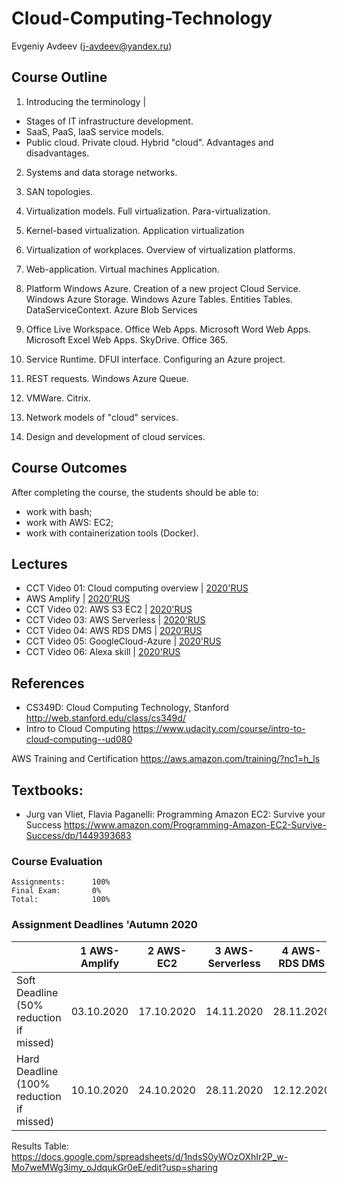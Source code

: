 # Cloud-Computing-Technology

Evgeniy Avdeev (j-avdeev@yandex.ru)

## Course Outline
1. Introducing the terminology |
- Stages of IT infrastructure development.
- SaaS, PaaS, IaaS service models.
- Public cloud. Private cloud. Hybrid "cloud". Advantages and disadvantages.

2. Systems and data storage networks.
3. SAN topologies.

4. Virtualization models. Full virtualization. Para-virtualization.
5. Kernel-based virtualization. Application virtualization
6. Virtualization of workplaces. Overview of virtualization platforms.

7. Web-application. Virtual machines Application.

8. Platform Windows Azure. Creation of a new project Cloud Service. Windows Azure Storage. Windows Azure Tables. Entities Tables. DataServiceContext. Azure Blob Services
9. Office Live Workspace. Office Web Apps. Microsoft Word Web Apps. Microsoft Excel Web Apps. SkyDrive. Office 365.


10. Service Runtime. DFUI interface. Configuring an Azure project.
11. REST requests. Windows Azure Queue.

12. VMWare. Citrix.

13. Network models of "cloud" services.

14. Design and development of cloud services.


## Course Outcomes
After completing the course, the students should be able to:
- work with bash;
- work with AWS: EC2;
- work with containerization tools (Docker).

## Lectures

- CCT Video 01: Cloud computing overview | [2020'RUS](https://www.youtube.com/watch?v=6DlaCh6UKTs)
- AWS Amplify | [2020'RUS](https://www.youtube.com/watch?v=FdMv__45PK0)
- CCT Video 02: AWS S3 EC2 | [2020'RUS](https://www.youtube.com/watch?v=xx1YM2gUEco)
- CCT Video 03: AWS Serverless | [2020'RUS](https://www.youtube.com/watch?v=3TbMhwRayDM)
- CCT Video 04: AWS RDS DMS | [2020'RUS](https://www.youtube.com/watch?v=GH7Nq2W4Yho)
- CCT Video 05: GoogleCloud-Azure | [2020'RUS](https://www.youtube.com/watch?v=sgNpoRmNfsU)
- CCT Video 06: Alexa skill | [2020'RUS](https://www.youtube.com/watch?v=MUB_ISYfEXU)

## References
- CS349D: Cloud Computing Technology, Stanford http://web.stanford.edu/class/cs349d/
- Intro to Cloud Computing https://www.udacity.com/course/intro-to-cloud-computing--ud080

AWS Training and Certification https://aws.amazon.com/training/?nc1=h_ls

## Textbooks:
- Jurg van Vliet, Flavia Paganelli: Programming Amazon EC2: Survive your Success https://www.amazon.com/Programming-Amazon-EC2-Survive-Success/dp/1449393683

### Course Evaluation
```
Assignments:      100%
Final Exam:       0%
Total:            100%

```

### Assignment Deadlines 'Autumn 2020

|                                          |  1 AWS-Amplify  | 2 AWS-EC2 | 3 AWS-Serverless | 4 AWS-RDS DMS | 5 Azure | 6 Alexa |
| ---------------------------------------- | --- | --- | --- | --- | --- | --- |
| Soft Deadline (50% reduction if missed)  | 03.10.2020 | 17.10.2020 | 14.11.2020 | 28.11.2020 | 12.12.2020 | 19.12.2020 |
| Hard Deadline (100% reduction if missed) | 10.10.2020 | 24.10.2020 | 28.11.2020 | 12.12.2020 | 19.12.2020 | till exam |


Results Table:
https://docs.google.com/spreadsheets/d/1ndsS0yWOzOXhIr2P_w-Mo7weMWg3imy_oJdqukGr0eE/edit?usp=sharing
